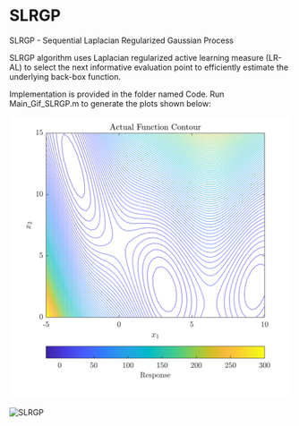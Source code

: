 # SLRGP
SLRGP - Sequential Laplacian Regularized Gaussian Process

SLRGP algorithm uses Laplacian regularized active learning measure (LR-AL) to select the next informative evaluation point to efficiently estimate the underlying back-box function. 

Implementation is provided in the folder named Code. Run Main_Gif_SLRGP.m to generate the plots shown below:

![SLRGP](Code/Branin_True_Contour.png)

![SLRGP](Code/SLRGPBranintest.gif)
